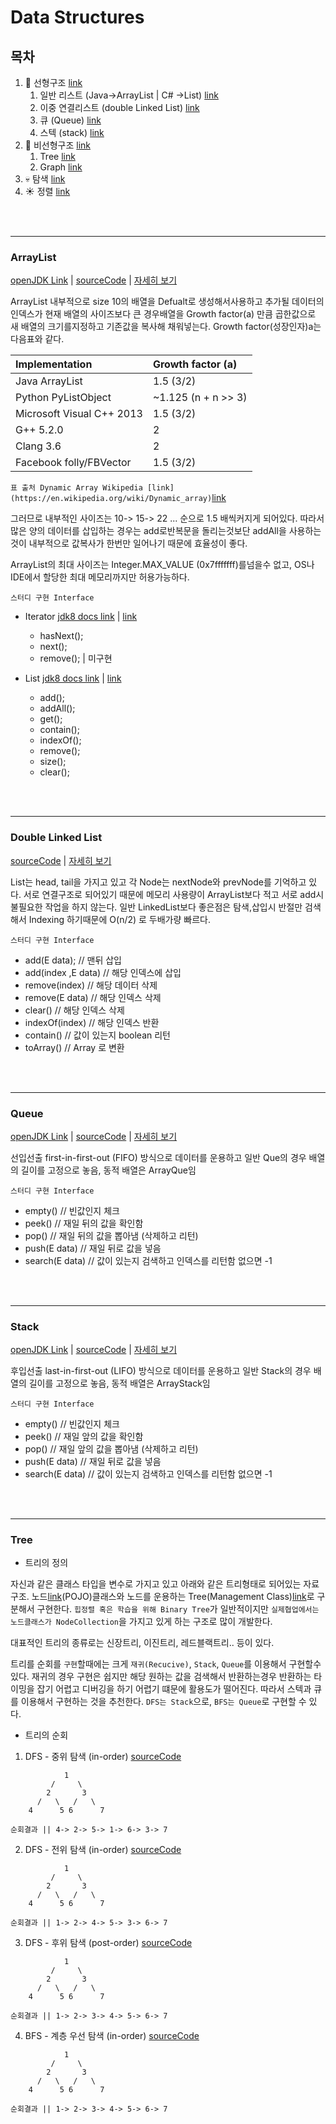 # Data Structures

## 목차
1. :leaves: 선형구조 [link](#ArrayList)
    1. 일반 리스트 (Java->ArrayList | C# ->List) [link](#ArrayList) 
    1. 이중 연결리스트 (double Linked List)  [link](#doubleLinkedList) 
    1. 큐 (Queue)  [link](#Queue) 
    1. 스텍 (stack)  [link](#Stack) 
1. :dizzy: 비선형구조 [link](#Tree)
    1. Tree [link](#Tree) 
    1. Graph [link](#Graph) 
1. :skull: 탐색 [link](#MailService)
1. :sunny: 정렬 [link](#MailService)

<br>
<br>

<hr>

### ArrayList

[openJDK Link](#https://docs.oracle.com/javase/8/docs/api/java/util/ArrayList.html) | [sourceCode](#) | [자세히 보기](#) 
    
ArrayList 내부적으로 size 10의 배열을 Defualt로 생성해서사용하고 추가될 데이터의 인덱스가 현재 배열의 사이즈보다 큰 경우배열을 Growth factor(a) 만큼 곱한값으로 새 배열의 크기를지정하고 기존값을 복사해 채워넣는다.  Growth factor(성장인자)a는 다음표와 같다.



| Implementation |  Growth factor (a) |
|:---------------|:-------------------|
|Java ArrayList  |	1.5 (3/2)         |
|Python PyListObject| ~1.125 (n + n >> 3)|
|Microsoft Visual C++ 2013|	1.5 (3/2)|
|G++ 5.2.0                |	2         |
|Clang 3.6                |	2         |
|Facebook folly/FBVector  |	1.5 (3/2) |

`표 출처 Dynamic Array Wikipedia [link](https://en.wikipedia.org/wiki/Dynamic_array)`[link](https://en.wikipedia.org/wiki/Dynamic_array)


그러므로 내부적인 사이즈는 10-> 15-> 22 ... 순으로 1.5  배씩커지게 되어있다. 따라서 많은 양의 데이터를 삽입하는 경우는 add로반복문을 돌리는것보단 addAll을 사용하는 것이 내부적으로 값복사가 한번만 일어나기 때문에 효율성이 좋다.

ArrayList의 최대 사이즈는 Integer.MAX_VALUE (0x7fffffff)를넘을수 없고, OS나 IDE에서 할당한 최대 메모리까지만 허용가능하다.


`스터디 구현 Interface `

* Iterator  [jdk8 docs link](https://docs.oracle.com/javase/8/docs/api/java/util/Iterator.html) | [link](https://github.com/KimUihyeon/DataStructures/blob/master/List/studyInterface/Iterator.java)
    
    * hasNext();
    * next();
    * remove();  | 미구현

* List [jdk8 docs link](https://docs.oracle.com/javase/8/docs/api/java/util/List.html) | [link](https://github.com/KimUihyeon/DataStructures/blob/master/List/studyInterface/List.java)

    * add();
    * addAll();
    * get();
    * contain();
    * indexOf();
    * remove();
    * size();
    * clear();

<br>
<br>

<hr>

### Double Linked List

[sourceCode](#) | [자세히 보기](#) 

List는 head, tail을 가지고 있고 각 Node는 nextNode와 prevNode를 기억하고 있다. 서로 연결구조로 되어있기 때문에 메모리 사용량이 ArrayList보다 적고 서로 add시 불필요한 작업을 하지 않는다. 일반 LinkedList보다 좋은점은 탐색,삽입시 반절만 검색해서 Indexing 하기때문에 O(n/2) 로 두배가량 빠르다.


`스터디 구현 Interface `

* add(E data); // 맨뒤 삽입
* add(index ,E data) // 해당 인덱스에 삽입
* remove(index) // 해당 데이터 삭제
* remove(E data) // 해당 인덱스 삭제
* clear() // 해당 인덱스 삭제
* indexOf(index) // 해당 인덱스 반환
* contain() // 값이 있는지 boolean 리턴
* toArray() // Array 로 변환



<br>
<br>

<hr>


### Queue

[openJDK Link](#https://docs.oracle.com/javase/7/docs/api/java/util/Stack.html) | [sourceCode](#) | [자세히 보기](#) 

선입선출  first-in-first-out (FIFO) 방식으로 데이터를 운용하고 일반 Que의 경우 배열의 길이를 고정으로 놓음, 동적 배열은 ArrayQue임

`스터디 구현 Interface `

* empty() // 빈값인지 체크
* peek()  // 재일 뒤의 값을 확인함
* pop()   // 재일 뒤의 값을 뽑아냄 (삭제하고 리턴)
* push(E data)  // 재일 뒤로 값을 넣음
* search(E data) // 값이 있는지 검색하고 인덱스를 리턴함 없으면 -1



<br>
<br>

<hr>

### Stack

[openJDK Link](#https://docs.oracle.com/javase/7/docs/api/java/util/Stack.html) | [sourceCode](#) | [자세히 보기](#) 

후입선출  last-in-first-out (LIFO) 방식으로 데이터를 운용하고 일반 Stack의 경우 배열의 길이를 고정으로 놓음, 동적 배열은 ArrayStack임

`스터디 구현 Interface `

* empty() // 빈값인지 체크
* peek()  // 재일 앞의 값을 확인함
* pop()   // 재일 앞의 값을 뽑아냄 (삭제하고 리턴)
* push(E data)  // 재일 뒤로 값을 넣음
* search(E data) // 값이 있는지 검색하고 인덱스를 리턴함 없으면 -1

<br>
<br>
<hr>

### Tree

* 트리의 정의

자신과 같은 클래스 타입을 변수로 가지고 있고 아래와 같은 트리형태로 되어있는 자료구조. 노드[link](https://github.com/KimUihyeon/DataStructures/blob/master/Tree/MyTree/MyTreeNode.java)(POJO)클래스와 노드를 운용하는 Tree(Management Class)[link]()로 구분해서 구현한다. `힙정렬 혹은 학습을 위해 Binary Tree`가 일반적이지만 `실제협업에서는 노드클래스가 NodeCollection`을 가지고 있게 하는 구조로 많이 개발한다.

대표적인 트리의 종류로는 신장트리, 이진트리, 레드블랙트리.. 등이 있다.


트리를 순회를 `구현`할때에는 크게 `재귀(Recucive)`, `Stack`, `Queue`를 이용해서 구현할수있다. 재귀의 경우 구현은 쉽지만 해당 원하는 값을 검색해서 반환하는경우 반환하는 타이밍을 잡기 어렵고 디버깅을 하기 어렵기 떄문에 활용도가 떨어진다. 따라서 스텍과 큐를 이용해서 구현하는 것을 추천한다. `DFS는 Stack`으로, `BFS는 Queue`로 구현할 수 있다.

* 트리의 순회


1. DFS - 중위 탐색 (in-order) [sourceCode](https://github.com/KimUihyeon/DataStructures/blob/master/Tree/MyTree/MyTree.java#L24)
```
            1
         /     \
        2       3
      /   \   /   \
    4      5 6      7
```
`순회결과 || 4-> 2-> 5-> 1-> 6-> 3-> 7`

2. DFS - 전위 탐색 (in-order) [sourceCode](https://github.com/KimUihyeon/DataStructures/blob/master/Tree/MyTree/MyTree.java#L64)

```
            1
         /     \
        2       3
      /   \   /   \
    4      5 6      7
```
`순회결과 || 1-> 2-> 4-> 5-> 3-> 6-> 7`



3. DFS - 후위 탐색 (post-order) [sourceCode](https://github.com/KimUihyeon/DataStructures/blob/master/Tree/MyTree/MyTree.java#L78)

```
            1
         /     \
        2       3
      /   \   /   \
    4      5 6      7
```
`순회결과 || 1-> 2-> 3-> 4-> 5-> 6-> 7`



4. BFS - 계층 우선 탐색 (in-order) [sourceCode](https://github.com/KimUihyeon/DataStructures/blob/master/Tree/MyTree/MyTree.java#L112)

```
            1
         /     \
        2       3
      /   \   /   \
    4      5 6      7

```
`순회결과 || 1-> 2-> 3-> 4-> 5-> 6-> 7`


